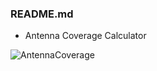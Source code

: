 ### README.md

 - Antenna Coverage Calculator
 
 ![AntennaCoverage](https://user-images.githubusercontent.com/59375857/95131776-a4ba5e00-0799-11eb-87c7-7c43d6c735df.png)
